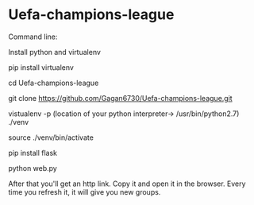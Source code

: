 # Uefa-champions-league
Command line:

Install python and virtualenv

pip install virtualenv

cd Uefa-champions-league

git clone https://github.com/Gagan6730/Uefa-champions-league.git

vistualenv -p (location of your python interpreter-> /usr/bin/python2.7) ./venv

source ./venv/bin/activate

pip install flask

python web.py

After that you'll get an http link. Copy it and open it in the browser. Every time you refresh it, it will give you new groups.
